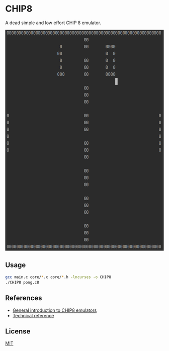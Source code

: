 # CHIP8

A dead simple and low effort CHIP 8 emulator.

![Pong running on the CHIP8 emulator](pong.png)

## Usage
```bash
gcc main.c core/*.c core/*.h -lncurses -o CHIP8
./CHIP8 pong.c8
```

## References
 - [General introduction to CHIP8 emulators](http://www.multigesture.net/articles/how-to-write-an-emulator-chip-8-interpreter/)
 - [Technical reference](http://devernay.free.fr/hacks/chip8/C8TECH10.HTM)

## License
[MIT](https://choosealicense.com/licenses/mit/)